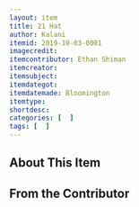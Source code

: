 ```yaml
---
layout: item
title: 21 Hat
author: Kalani
itemid: 2019-10-03-0001
imagecredit: 
itemcontributor: Ethan Shiman
itemcreator: 
itemsubject: 
itemdategot: 
itemdatemade: Bloomington
itemtype: 
shortdesc: 
categories: [  ]
tags: [  ]
---
```

## About This Item


## From the Contributor
